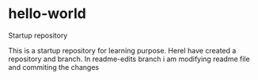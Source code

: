 # hello-world
Startup repository

This is a startup repository for learning purpose. HereI have created a repository and branch.
In readme-edits branch i am modifying readme file and commiting the changes
